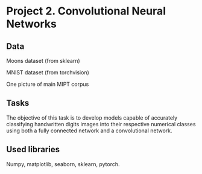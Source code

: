 # Project 2. Convolutional Neural Networks

## Data

Moons dataset (from sklearn)

MNIST dataset (from torchvision)

One picture of main MIPT corpus

## Tasks

The objective of this task is to develop models capable of accurately classifying handwritten digits images into their respective numerical classes using both a fully connected network and a convolutional network.

## Used libraries

Numpy, matplotlib, seaborn, sklearn, pytorch.
